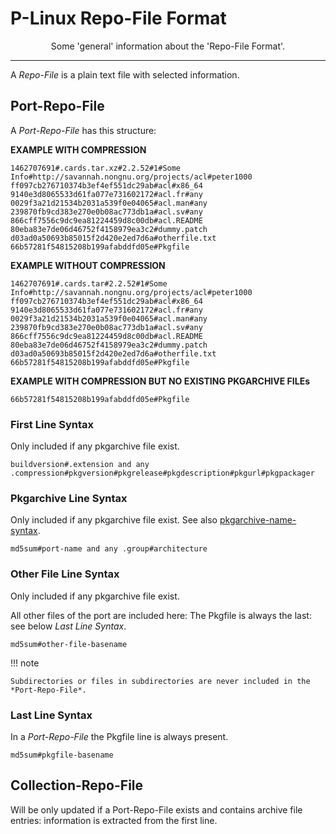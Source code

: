 # P-Linux Repo-File Format

<p align="center">Some 'general' information about the 'Repo-File Format'.</p>


---


A *Repo-File* is a plain text file with selected information.


## Port-Repo-File

A *Port-Repo-File* has this structure:

**EXAMPLE WITH COMPRESSION**

```text
1462707691#.cards.tar.xz#2.2.52#1#Some Info#http://savannah.nongnu.org/projects/acl#peter1000
ff097cb276710374b3ef4ef551dc29ab#acl#x86_64
9140e3d8065533d61fa077e731602172#acl.fr#any
0029f3a21d21534b2031a539f0e04065#acl.man#any
239870fb9cd383e270e0b08ac773db1a#acl.sv#any
866cff7556c9dc9ea81224459d8c00db#acl.README
80eba83e7de06d46752f4158979ea3c2#dummy.patch
d03ad0a50693b85015f2d420e2ed7d6a#otherfile.txt
66b57281f54815208b199afabddfd05e#Pkgfile

```

**EXAMPLE WITHOUT COMPRESSION**

```text
1462707691#.cards.tar#2.2.52#1#Some Info#http://savannah.nongnu.org/projects/acl#peter1000
ff097cb276710374b3ef4ef551dc29ab#acl#x86_64
9140e3d8065533d61fa077e731602172#acl.fr#any
0029f3a21d21534b2031a539f0e04065#acl.man#any
239870fb9cd383e270e0b08ac773db1a#acl.sv#any
866cff7556c9dc9ea81224459d8c00db#acl.README
80eba83e7de06d46752f4158979ea3c2#dummy.patch
d03ad0a50693b85015f2d420e2ed7d6a#otherfile.txt
66b57281f54815208b199afabddfd05e#Pkgfile

```

**EXAMPLE WITH COMPRESSION BUT NO EXISTING PKGARCHIVE FILEs**

```text
66b57281f54815208b199afabddfd05e#Pkgfile

```


### First Line Syntax

Only included if any pkgarchive file exist. 

```text
buildversion#.extension and any .compression#pkgversion#pkgrelease#pkgdescription#pkgurl#pkgpackager
```


### Pkgarchive Line Syntax

Only included if any pkgarchive file exist. 
See also [pkgarchive-name-syntax](02_pkgarchive_format/#pkgarchive-name-syntax).

```text
md5sum#port-name and any .group#architecture
```


### Other File Line Syntax

Only included if any pkgarchive file exist.

All other files of the port are included here: The Pkgfile is always the last: see below *Last Line Syntax*.

```text
md5sum#other-file-basename
```

!!! note

    Subdirectories or files in subdirectories are never included in the *Port-Repo-File*.


### Last Line Syntax

In a *Port-Repo-File* the Pkgfile line is always present.

```text
md5sum#pkgfile-basename
```


## Collection-Repo-File

Will be only updated if a Port-Repo-File exists and contains archive file entries: information is extracted from the first 
line.
